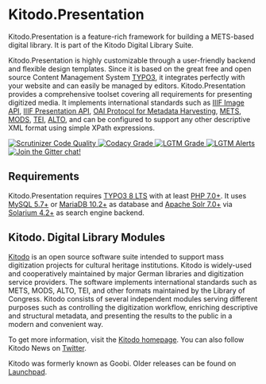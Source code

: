 Kitodo.Presentation
===================

Kitodo.Presentation is a feature-rich framework for building a METS-based digital library. It is part of the Kitodo Digital Library Suite.

Kitodo.Presentation is highly customizable through a user-friendly backend and flexible design templates. Since it is based on the great free and open source Content Management System [TYPO3](https://typo3.org), it integrates perfectly with your website and can easily be managed by editors. Kitodo.Presentation provides a comprehensive toolset covering all requirements for presenting digitized media. It implements international standards such as [IIIF Image API](https://iiif.io/api/image), [IIIF Presentation API](https://iiif.io/api/presentation), [OAI Protocol for Metadata Harvesting](http://www.openarchives.org/OAI/openarchivesprotocol.html), [METS](http://www.loc.gov/standards/mets), [MODS](http://www.loc.gov/standards/mods), [TEI](http://www.tei-c.org), [ALTO](http://www.loc.gov/standards/alto), and can be configured to support any other descriptive XML format using simple XPath expressions.

<a href="https://scrutinizer-ci.com/g/kitodo/kitodo-presentation/?branch=master">
  <img alt="Scrutinizer Code Quality" src="https://scrutinizer-ci.com/g/kitodo/kitodo-presentation/badges/quality-score.png?b=master"/>
</a>
<a href="https://www.codacy.com/app/kitodo/kitodo-presentation">
  <img alt="Codacy Grade" src="https://api.codacy.com/project/badge/Grade/1291eba67cb744c9ad04a74883d45d84"/>
</a>
<a href="https://lgtm.com/projects/g/kitodo/kitodo-presentation/context:javascript">
  <img alt="LGTM Grade" src="https://img.shields.io/lgtm/grade/javascript/g/kitodo/kitodo-presentation.svg?logo=lgtm"/>
</a>
<a href="https://lgtm.com/projects/g/kitodo/kitodo-presentation/alerts/">
  <img alt="LGTM Alerts" src="https://img.shields.io/lgtm/alerts/g/kitodo/kitodo-presentation.svg?logo=lgtm"/>
</a>
<a href="https://gitter.im/Kitodo/Presentation">
  <img alt="Join the Gitter chat!" src="https://badges.gitter.im/Kitodo/Presentation.svg"/>
</a>

Requirements
------------

Kitodo.Presentation requires [TYPO3 8 LTS](https://get.typo3.org/8) with at least [PHP 7.0+](https://secure.php.net). It uses [MySQL 5.7+](https://www.mysql.com) or [MariaDB 10.2+](https://mariadb.com) as database and [Apache Solr 7.0+](https://lucene.apache.org/solr) via [Solarium 4.2+](http://www.solarium-project.org/) as search engine backend.

Kitodo. Digital Library Modules
-------------------------------

[Kitodo](https://github.com/kitodo) is an open source software suite intended to support mass digitization projects for cultural heritage institutions. Kitodo is widely-used and cooperatively maintained by major German libraries and digitization service providers. The software implements international standards such as METS, MODS, ALTO, TEI, and other formats maintained by the Library of Congress. Kitodo consists of several independent modules serving different purposes such as controlling the digitization workflow, enriching descriptive and structural metadata, and presenting the results to the public in a modern and convenient way.

To get more information, visit the [Kitodo homepage](https://www.kitodo.org). You can also follow Kitodo News on [Twitter](https://twitter.com/kitodo_org).

Kitodo was formerly known as Goobi. Older releases can be found on [Launchpad](https://launchpad.net/goobi-presentation).
